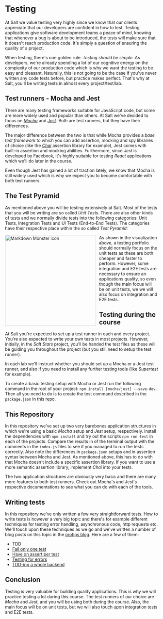 # Testing

At Salt we value testing very highly since we know that our clients appreciate that our developers are confident in how to test. Testing applications give software development teams a peace of mind, knowing that whenever a bug is about to be introduced, the tests will make sure that it doesn't reach production code. It's simply a question of ensuring the quality of a project.

When testing, there's one golden rule: _Testing should be simple_. As developers, we're already spending a lot of our cognitive energy on the complexity of our production code which is why we want the testing to be easy and pleasant. Naturally, this is not going to be the case if you've never written any code tests before, but practice makes perfect. That's why at Salt, you'll be writing tests in almost every project/test/lab.

## Test runners - Mocha and Jest

There are many testing frameworks suitable for JavaScript code, but some are more widely used and popular than others. At Salt we've decided to focus on [_Mocha_](https://mochajs.org/) and [_Jest_](https://jestjs.io/en/). Both are test runners, but they have their differences.

The major difference between the two is that while Mocha provides a _base test framework_ to which you can add assertion, mocking and spy libraries of choice (like the [_Chai_](https://www.chaijs.com/) assertion library for example), Jest comes with built-in assertion and mocking abilities. Furthermore, since _Jest_ is developed by Facebook, it's highly suitable for testing _React_ applications which we'll do later in the course.

Even though Jest has gained a lot of traction lately, we know that Mocha is still widely used which is why we expect you to become comfortable with both test runners.

## The Test Pyramid

As mentioned above you will be testing extensively at Salt. Most of the tests that you will be writing are so called _Unit Tests_. There are also other kinds of tests and we normally divide tests into the following categories: Unit Tests, Integration Tests and UI Tests (End-to-End Tests). The categories have their respective place within the so called _Test Pyramid_:

<img src="https://miro.medium.com/max/2444/1*Tcj3OsK8Kou7tCMQgeeCuw.png"
     alt="Markdown Monster icon"
     style="float: left; margin-right: 10px; height: 300px" />

As shown in the visualization above, a testing portfolio should normally focus on the unit tests as these are both cheaper and faster to perform. However, some integration and E2E tests are necessary to ensure an applications quality, so even though the main focus will be on unit tests, we we will also focus on integration and E2E tests.

## Testing during the course

At Salt you're expected to set up a test runner in each and every project. You're also expected to write your own tests in most projects. However, initially, in the _Salt Stars_ project, you'll be handed the test files as these will be guiding you throughout the project (but you still need to setup the test runner).

In each lab we'll instruct whether you should set up a Mocha or a Jest test runner, and also if you need to install any further testing tools (like _Supertest_ for example).

To create a basic testing setup with Mocha or Jest run the following command in the root of your project: `npm install [mocha/jest] --save-dev`. Then all you need to do is to create the test command described in the `package.json` in this repo.

## This Repository

In this repository we've set up two very barebones application structures in which we're using a basic _Mocha_ setup and _Jest_ setup, respectively. Install the dependencies with `npm install` and try out the scripts `npm run test` in each of the projects. Compare the results in of the terminal output with the comments in the `index.js` files to see if you managed to run the tests correctly. Also note the differences in `package.json` setups and in assertion syntax between Mocha and Jest. As mentioned above, this has to do with that Mocha doesn't include a specific assertion library. If you want to use a more semantic assertion library, implement _Chai_ into your tests.

The two application structures are obviously very basic and there are many more features to both test runners. Check out Mocha's and Jest's respective documentations to see what you can do with each of the tools.

## Writing tests

In this repository we've only written a few very straightforward tests. How to write tests is however a very big topic and there's for example different techniques for testing error handling, asynchronous code, http requests etc. We'll touch upon these techniques as we go and we've written a number of blog posts on this topic in the [protips blog](https://appliedtechnology.github.io/protips/). Here are a few of them:

- [TDD](https://appliedtechnology.github.io/protips/tdd)
- [Fail only one test](https://appliedtechnology.github.io/protips/failOnlyOneTest)
- [Have on assert per test](https://appliedtechnology.github.io/protips/oneAssertPerTest)
- [Testing for errors](https://appliedtechnology.github.io/protips/testingErrors)
- [TDD-ing a whole backend](https://appliedtechnology.github.io/protips/tddAllTheWay)

## Conclusion

Testing is very valuable for building quality applications. This is why we will practice testing a lot during this course. The test runners of our choice are _Mocha_ and _Jest_, and you will be using both during the course. Also, the main focus will be on unit tests, but we will also touch upon integration tests and E2E tests.
